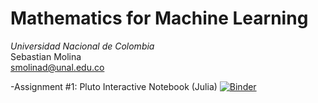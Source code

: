 # Mathematics for Machine Learning
*Universidad Nacional de Colombia*\
Sebastian Molina  \
[smolinad@unal.edu.co](mailto:smolinad@unal.edu.co)

-Assignment #1: Pluto Interactive Notebook (Julia) [![Binder](https://mybinder.org/badge_logo.svg)](https://mybinder.org/v2/gh/smolinad/Machine-Learning/main?labpath=https%3A%2F%2Fgithub.com%2Fsmolinad%2FMachine-Learning%2Fblob%2Fmain%2FAssignment%25201%2FML1C.jl)
